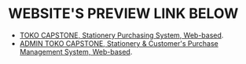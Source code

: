 # WEBSITE'S PREVIEW LINK BELOW
- [TOKO CAPSTONE, Stationery Purchasing System, Web-based](http://tokocapstone.rf.gd/).
- [ADMIN TOKO CAPSTONE, Stationery & Customer's Purchase Management System, Web-based](http://admintokocapstone.rf.gd/).
